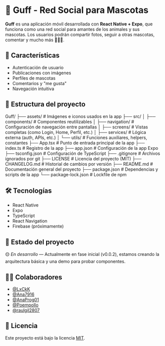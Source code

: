 # 🐾 Guff - Red Social para Mascotas

**Guff** es una aplicación móvil desarrollada con **React Native + Expo**, que funciona como una red social para amantes de los animales y sus mascotas. Los usuarios podrán compartir fotos, seguir a otras mascotas, comentar y mucho más 🐶🐱🐰.

## 🚀 Características

- Autenticación de usuario
- Publicaciones con imágenes
- Perfiles de mascotas
- Comentarios y "me gusta"
- Navegación intuitiva

## 🧱 Estructura del proyecto
Guff/
├── assets/               # Imágenes e iconos usados en la app
├── src/
│   ├── components/       # Componentes reutilizables
│   ├── navigation/       # Configuración de navegación entre pantallas
│   ├── screens/          # Vistas completas (como Login, Home, Perfil, etc.)
│   ├── services/         # Lógica externa (auth, APIs, etc.)
│   └── utils/            # Funciones auxiliares, helpers, constantes
├── App.tsx               # Punto de entrada principal de la app
├── index.ts              # Registro de la app
├── app.json              # Configuración de la app Expo
├── tsconfig.json         # Configuración de TypeScript
├── .gitignore            # Archivos ignorados por git
├── LICENSE               # Licencia del proyecto (MIT)
├── CHANGELOG.md          # Historial de cambios por versión
├── README.md             # Documentación general del proyecto
├── package.json          # Dependencias y scripts de la app
└── package-lock.json     # Lockfile de npm


## 🛠️ Tecnologías

- React Native
- Expo
- TypeScript
- React Navigation
- Firebase (próximamente)

## 🚧 Estado del proyecto

🟡 *En desarrollo* — Actualmente en fase inicial (v0.0.2), estamos creando la arquitectura básica y una demo para probar componentes.

## 🧑‍💻 Colaboradores

- [@LxCkK](https://github.com/LxCkK)
- [@Ana7916](https://github.com/Ana7916)
- [@AnaProg01](https://github.com/AnaProg01)
- [@Poempollo](https://github.com/Poempollo)
- [@raulgil2807](https://github.com/raulgil2807)

## 📄 Licencia

Este proyecto está bajo la licencia [MIT](./LICENSE).


